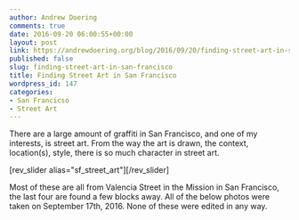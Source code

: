 ```yaml
---
author: Andrew Doering
comments: true
date: 2016-09-20 06:00:55+00:00
layout: post
link: https://andrewdoering.org/blog/2016/09/20/finding-street-art-in-san-francisco/
published: false
slug: finding-street-art-in-san-francisco
title: Finding Street Art in San Francisco
wordpress_id: 147
categories:
- San Francicso
- Street Art
---
```


There are a large amount of graffiti in San Francisco, and one of my interests, is street art. From the way the art is drawn, the context, location(s), style, there is so much character in street art.





[rev_slider alias="sf_street_art"][/rev_slider]





Most of these are all from Valencia Street in the Mission in San Francisco, the last four are found a few blocks away. All of the below photos were taken on September 17th, 2016. None of these were edited in any way.
